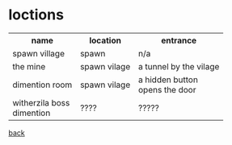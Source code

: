 <h1>loctions</h1>
<table>
  <th>name</th><th>location</th><th>entrance</th>
  <tr><td>spawn village</td><td>spawn</td><td>n/a</td></tr>
  <tr><td>the mine</td><td>spawn vilage</td><td>a tunnel by the vilage</td></tr>
  <tr><td>dimention room</td><td>spawn vilage</td><td>a hidden button<br>opens the door</td></tr>
  <tr><td>witherzila boss<br>dimention</td><td>????</td><td>?????</td></tr>
</table>
<a href="https://badgeminer.github.io/smp">back</a>
